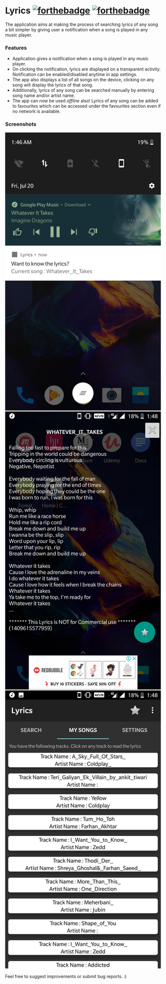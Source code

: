 # Lyrics   [![forthebadge](https://forthebadge.com/images/badges/built-with-love.svg)](http://forthebadge.com)  [![forthebadge](https://forthebadge.com/images/badges/built-with-swag.svg)](https://forthebadge.com)

The application aims at making the process of searching lyrics of any song a bit simpler by giving user a notification when a song is played in any music player. 

### Features

- Application gives a notification when a song is played in any music player.
- On clicking the notification, lyrics are displayed on a transparent activity. Notification can be enabled/disabled anytime in app settings.
- The app also displays a list of all songs on the device, clicking on any song will display the lyrics of that song.
- Additionally, lyrics of any song can be searched manually by entering song name and/or artist name.
- The app can now be used *offline* also! Lyrics of any song can be added to favourites which can be accessed under the favourites section even if no network is available.

### Screenshots

![notification](https://github.com/nb2998/Lyrics/blob/master/Screenshots/3.jpg)
![lyrics](https://github.com/nb2998/Lyrics/blob/master/Screenshots/1.jpg)
![inside_app](https://github.com/nb2998/Lyrics/blob/master/Screenshots/2.jpg)


Feel free to suggest improvements or submit bug reports. :)
